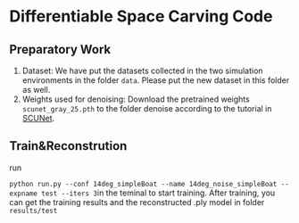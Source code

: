 # Differentiable Space Carving Code

## Preparatory Work

1. Dataset: We have put the datasets collected in the two simulation environments in the folder `data`. Please put the new dataset in this folder as well.
2. Weights used for denoising: Download the pretrained weights `scunet_gray_25.pth` to the folder denoise according to the tutorial in [SCUNet](
https://github.com/cszn/SCUNet/blob/main/main_download_pretrained_models.py).

## Train&Reconstrution

run

`python run.py --conf 14deg_simpleBoat --name 14deg_noise_simpleBoat --expname test --iters 3`in the teminal to start training.
After training, you can get the training results and the reconstructed .ply model in folder `results/test`















